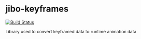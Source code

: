 jibo-keyframes
==============
[![Build Status](http://jenkins.jibo.com/buildStatus/icon?job=jibo-keyframes)](http://jenkins.jibo.com/job/jibo-keyframes/)

Library used to convert keyframed data to runtime animation data
